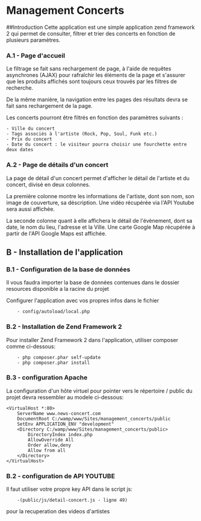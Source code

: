 # Management Concerts

##Introduction
Cette application est une simple application zend framework 2 qui permet de
consulter, filtrer et trier des concerts en fonction de plusieurs
paramètres.

### A.1 - Page d'accueil

Le filtrage se fait sans rechargement de page, à l'aide de requêtes
asynchrones (AJAX) pour rafraîchir les éléments de la page et s'assurer que les
produits affichés sont toujours ceux trouvés par les filtres de recherche.

De la même manière, la navigation entre les pages des résultats devra se fait
sans rechargement de la page.

Les concerts pourront être filtrés en fonction des paramètres suivants :

    - Ville du concert
    - Tags associés à l'artiste (Rock, Pop, Soul, Funk etc.)
    - Prix du concert
    - Date du concert : le visiteur pourra choisir une fourchette entre deux dates

### A.2 - Page de détails d'un concert

La page de détail d'un concert permet d'afficher le détail de l'artiste et du
concert, divisé en deux colonnes.

La première colonne montre les informations de l'artiste, dont son nom, son
image de couverture, sa déscription.
Une vidéo récupérée via l'API Youtube sera aussi affichée.

La seconde colonne quant à elle affichera le détail de l'évènement, dont sa
date, le nom du lieu, l'adresse et la Ville.
Une carte Google Map récupérée à partir de l'API Google Maps est affichée.


## B - Installation de l'application

### B.1 - Configuration de la base de données

Il vous faudra importer la base de données contenues dans le dossier resources
disponible a la racine du projet

Configurer l'application avec vos propres infos dans le fichier

        - config/autoload/local.php

### B.2 - Installation de Zend Framework 2

Pour installer Zend Framework 2 dans l'application, utiliser composer comme
ci-dessous:

        - php composer.phar self-update
        - php composer.phar install

### B.3 - configuration Apache

La configuration d'un hôte virtuel pour pointer vers le répertoire / public
du projet devra ressembler au modele ci-dessous:

    <VirtualHost *:80>
        ServerName www.news-concert.com
        DocumentRoot C:/wamp/www/Sites/management_concerts/public
        SetEnv APPLICATION_ENV "development"
        <Directory C:/wamp/www/Sites/management_concerts/public>
            DirectoryIndex index.php
            AllowOverride All
            Order allow,deny
            Allow from all
        </Directory>
    </VirtualHost>

### B.2 - configuration de API YOUTUBE

Il faut utiliser votre propre key API dans le script js:

        -(public/js/detail-concert.js - ligne 49)

pour la recuperation des videos d'artistes



